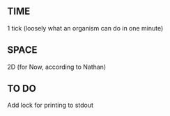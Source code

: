 
TIME
----
1 tick (loosely what an organism can do in one minute)



SPACE 
-----
2D (for Now, according to Nathan)



TO DO
-----
Add lock for printing to stdout

